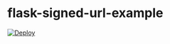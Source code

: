 # flask-signed-url-example

[![Deploy](https://www.herokucdn.com/deploy/button.svg)](https://heroku.com/deploy?https://github.com/Labelbox/signed-url-example)
